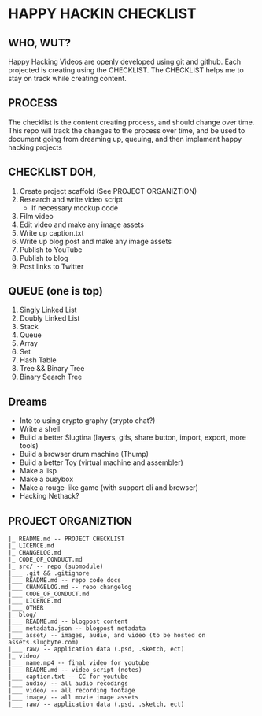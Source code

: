 # HAPPY HACKIN CHECKLIST
## WHO, WUT?
Happy Hacking Videos are openly developed using git and github. Each projected is creating using the CHECKLIST. 
The CHECKLIST helps me to stay on track while creating content. 

## PROCESS
The checklist is the content creating process, and should change over time. 
This repo will track the changes to the process over time, and be used to document 
going from dreaming up, queuing, and then implament happy hacking projects

## CHECKLIST DOH, 
1. Create project scaffold (See PROJECT ORGANIZTION)
1. Research and write video script
    * If necessary mockup code
1. Film video
1. Edit video and make any image assets
1. Write up caption.txt
1. Write up blog post and make any image assets
1. Publish to YouTube
1. Publish to blog
1. Post links to Twitter

## QUEUE (one is top)
1. Singly Linked List
1. Doubly Linked List
1. Stack
1. Queue 
1. Array
1. Set
1. Hash Table
1. Tree && Binary Tree
1. Binary Search Tree

## Dreams 
* Into to using crypto graphy (crypto chat?)
* Write a shell 
* Build a better Slugtina (layers, gifs, share button, import, export, more tools)
* Build a browser drum machine (Thump)
* Build a better Toy (virtual machine and assembler)
* Make a lisp
* Make a busybox
* Make a rouge-like game (with support cli and browser)
* Hacking Nethack?

## PROJECT ORGANIZTION
``` 
|_ README.md -- PROJECT CHECKLIST
|_ LICENCE.md 
|_ CHANGELOG.md 
|_ CODE_OF_CONDUCT.md
|_ src/ -- repo (submodule)
|___ .git && .gitignore
|___ README.md -- repo code docs
|___ CHANGELOG.md -- repo changelog 
|___ CODE_OF_CONDUCT.md
|___ LICENCE.md 
|___ OTHER
|_ blog/ 
|___ README.md -- blogpost content
|___ metadata.json -- blogpost metadata
|___ asset/ -- images, audio, and video (to be hosted on assets.slugbyte.com)
|___ raw/ -- application data (.psd, .sketch, ect)
|_ video/
|___ name.mp4 -- final video for youtube
|___ README.md -- video script (notes)
|___ caption.txt -- CC for youtube
|___ audio/ -- all audio recodings
|___ video/ -- all recording footage
|___ image/ -- all movie image assets
|___ raw/ -- application data (.psd, .sketch, ect)
```

